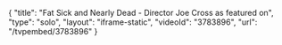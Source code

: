 {
    "title": "Fat Sick and Nearly Dead - Director Joe Cross as featured on",
    "type": "solo",
    "layout": "iframe-static",
    "videoId": "3783896",
    "url": "\/tvpembed\/3783896"
}